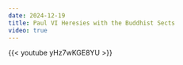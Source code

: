 ```yaml
---
date: 2024-12-19
title: Paul VI Heresies with the Buddhist Sects
video: true
---
```



{{< youtube yHz7wKGE8YU >}}
